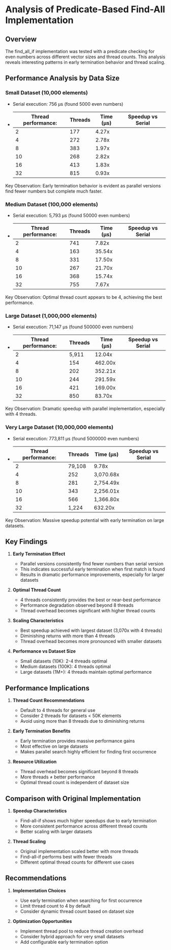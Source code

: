 # Analysis of Predicate-Based Find-All Implementation

## Overview

The find_all_if implementation was tested with a predicate checking for even numbers across different vector sizes and thread counts. This analysis reveals interesting patterns in early termination behavior and thread scaling.

## Performance Analysis by Data Size

### Small Dataset (10,000 elements)

- Serial execution: 756 μs (found 5000 even numbers)
- | Thread performance: | Threads | Time (μs) | Speedup vs Serial |
  | ------------------- | ------- | --------- | ----------------- |
  | 2                   | 177     | 4.27x     |                   |
  | 4                   | 272     | 2.78x     |                   |
  | 8                   | 383     | 1.97x     |                   |
  | 10                  | 268     | 2.82x     |                   |
  | 16                  | 413     | 1.83x     |                   |
  | 32                  | 815     | 0.93x     |                   |

Key Observation: Early termination behavior is evident as parallel versions find fewer numbers but complete much faster.

### Medium Dataset (100,000 elements)

- Serial execution: 5,793 μs (found 50000 even numbers)
- | Thread performance: | Threads | Time (μs) | Speedup vs Serial |
  | ------------------- | ------- | --------- | ----------------- |
  | 2                   | 741     | 7.82x     |                   |
  | 4                   | 163     | 35.54x    |                   |
  | 8                   | 331     | 17.50x    |                   |
  | 10                  | 267     | 21.70x    |                   |
  | 16                  | 368     | 15.74x    |                   |
  | 32                  | 755     | 7.67x     |                   |

Key Observation: Optimal thread count appears to be 4, achieving the best performance.

### Large Dataset (1,000,000 elements)

- Serial execution: 71,147 μs (found 500000 even numbers)
- | Thread performance: | Threads | Time (μs) | Speedup vs Serial |
  | ------------------- | ------- | --------- | ----------------- |
  | 2                   | 5,911   | 12.04x    |                   |
  | 4                   | 154     | 462.00x   |                   |
  | 8                   | 202     | 352.21x   |                   |
  | 10                  | 244     | 291.59x   |                   |
  | 16                  | 421     | 169.00x   |                   |
  | 32                  | 850     | 83.70x    |                   |

Key Observation: Dramatic speedup with parallel implementation, especially with 4 threads.

### Very Large Dataset (10,000,000 elements)

- Serial execution: 773,811 μs (found 5000000 even numbers)
- | Thread performance: | Threads | Time (μs) | Speedup vs Serial |
  | ------------------- | ------- | --------- | ----------------- |
  | 2                   | 79,108  | 9.78x     |                   |
  | 4                   | 252     | 3,070.68x |                   |
  | 8                   | 281     | 2,754.49x |                   |
  | 10                  | 343     | 2,256.01x |                   |
  | 16                  | 566     | 1,366.80x |                   |
  | 32                  | 1,224   | 632.20x   |                   |

Key Observation: Massive speedup potential with early termination on large datasets.

## Key Findings

1. **Early Termination Effect**

   - Parallel versions consistently find fewer numbers than serial version
   - This indicates successful early termination when first match is found
   - Results in dramatic performance improvements, especially for larger datasets

2. **Optimal Thread Count**

   - 4 threads consistently provides the best or near-best performance
   - Performance degradation observed beyond 8 threads
   - Thread overhead becomes significant with higher thread counts

3. **Scaling Characteristics**

   - Best speedup achieved with largest dataset (3,070x with 4 threads)
   - Diminishing returns with more than 4 threads
   - Thread overhead becomes more pronounced with smaller datasets

4. **Performance vs Dataset Size**

   - Small datasets (10K): 2-4 threads optimal
   - Medium datasets (100K): 4 threads optimal
   - Large datasets (1M+): 4 threads maintain optimal performance

## Performance Implications

1. **Thread Count Recommendations**

   - Default to 4 threads for general use
   - Consider 2 threads for datasets < 50K elements
   - Avoid using more than 8 threads due to diminishing returns

2. **Early Termination Benefits**

   - Early termination provides massive performance gains
   - Most effective on large datasets
   - Makes parallel search highly efficient for finding first occurrence

3. **Resource Utilization**

   - Thread overhead becomes significant beyond 8 threads
   - More threads ≠ better performance
   - Optimal thread count is independent of dataset size

## Comparison with Original Implementation

1. **Speedup Characteristics**

   - Find-all-if shows much higher speedups due to early termination
   - More consistent performance across different thread counts
   - Better scaling with larger datasets

2. **Thread Scaling**

   - Original implementation scaled better with more threads
   - Find-all-if performs best with fewer threads
   - Different optimal thread counts for different use cases

## Recommendations

1. **Implementation Choices**

   - Use early termination when searching for first occurrence
   - Limit thread count to 4 by default
   - Consider dynamic thread count based on dataset size

2. **Optimization Opportunities**

   - Implement thread pool to reduce thread creation overhead
   - Consider hybrid approach for very small datasets
   - Add configurable early termination option
